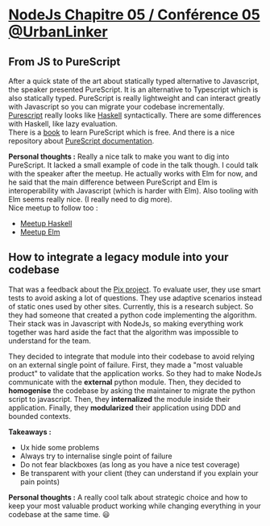 # [NodeJs Chapitre 05 / Conférence 05 @UrbanLinker](https://www.meetup.com/Nodejs-Paris/events/246931176/)

## From JS to PureScript

After a quick state of the art about statically typed alternative to Javascript, the speaker presented PureScript.
It is an alternative to Typescript which is also statically typed. PureScript is really lightweight and can
interact greatly with Javascript so you can migrate your codebase incrementally.  
[Purescript](https://github.com/sharkdp/insect/blob/master/src/Insect.purs) really looks like 
[Haskell](https://github.com/dojo-developpement-paris/dojo-developpement-paris.github.io/blob/2017-12-15/Banking.hs) 
syntactically. There are some differences with Haskell, like lazy evaluation.  
There is a [book](https://leanpub.com/purescript/read) to learn PureScript which is free. And there is a nice
repository about [PureScript documentation](https://github.com/purescript/documentation).

**Personal thoughts :**
Really a nice talk to make you want to dig into PureScript. It lacked a small example of code in the talk though.
I could talk with the speaker after the meetup. He actually works with Elm for now, and he said that the main
difference between PureScript and Elm is interoperability with Javascript (which is harder with Elm). Also tooling
with Elm seems really nice. (I really need to dig more).  
Nice meetup to follow too :
- [Meetup Haskell](https://www.meetup.com/haskell-paris/)
- [Meetup Elm](https://www.meetup.com/Meetup-Elm-Paris/)

## How to integrate a legacy module into your codebase

That was a feedback about the [Pix project](https://pix.beta.gouv.fr/projet). To evaluate user, they use smart tests to
avoid asking a lot of questions. They use adaptive scenarios instead of static ones used by other sites. Currently, this
is a research subject. So they had someone that created a python code implementing the algorithm.
Their stack was in Javascript with NodeJs, so making everything work together was hard aside the fact that the algorithm
was impossible to understand for the team.

They decided to integrate that module into their codebase to avoid relying on an external single point of failure.
First, they made a "most valuable product" to validate that the application works. So they had to make NodeJs 
communicate with the **external** python module. Then, they decided to **homogenise** the codebase by asking the 
maintainer to migrate the python script to javascript. Then, they **internalized** the module inside their application. 
Finally, they **modularized** their application using DDD and bounded contexts.

**Takeaways :**
- Ux hide some problems
- Always try to internalise single point of failure
- Do not fear blackboxes (as long as you have a nice test coverage)
- Be transparent with your client (they can understand if you explain your pain points)

**Personal thoughts :**
A really cool talk about strategic choice and how to keep your most valuable product working while changing everything 
in your codebase at the same time. :smiley: 

